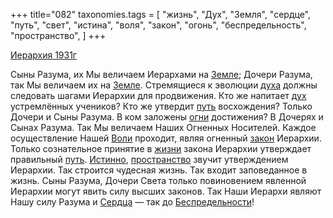 +++
title="082"
taxonomies.tags = [
 "жизнь",
 "Дух",
 "Земля",
 "сердце",
 "путь",
 "свет",
 "истина",
 "воля",
 "закон",
 "огонь",
 "беспредельность",
 "пространство",
]
+++

[Иерархия 1931г](/agni/1931)

Сыны Разума, их Мы величаем Иерархами на [Земле](/tags/Земля); Дочери Разума, так Мы величаем их на [Земле](/tags/Земля). Стремящиеся к эволюции [духа](/tags/Дух) должны следовать шагами Иерархии для продвижения. Кто же напитает [дух](/tags/Дух) устремлённых учеников? Кто же утвердит [путь](/tags/путь) восхождения? Только Дочери и Сыны Разума. В ком заложены [огни](/tags/огонь) достижения? В Дочерях и Сынах Разума. Так Мы величаем Наших Огненных Носителей. Каждое осуществление Нашей [Воли](/tags/воля) проходит, являя огненный [закон](/tags/закон) Иерархии. Только сознательное принятие в [жизни](/tags/жизнь) закона Иерархии утверждает правильный [путь](/tags/путь). [Истинно](/tags/истина), [пространство](/tags/пространство) звучит утверждением Иерархии. Так строится чудесная жизнь. Так входит заповеданное в жизнь. Сыны Разума, Дочери Света только повиновением явленной Иерархии могут явить силу высших законов. Так Наши Иерархи являют Нашу силу Разума и [Сердца](/tags/сердце) — так до [Беспредельности](/tags/беспредельность)!   

